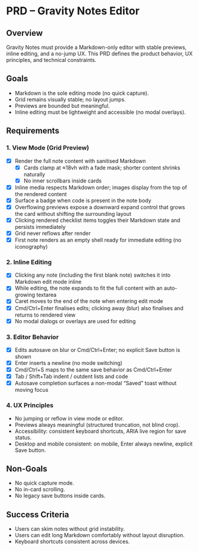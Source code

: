 # PRD – Gravity Notes Editor

## Overview
Gravity Notes must provide a Markdown-only editor with stable previews, inline editing, and a no-jump UX. This PRD defines the product behavior, UX principles, and technical constraints.

## Goals
- Markdown is the sole editing mode (no quick capture).
- Grid remains visually stable; no layout jumps.
- Previews are bounded but meaningful.
- Inline editing must be lightweight and accessible (no modal overlays).

## Requirements

### 1. View Mode (Grid Preview)
- [x] Render the full note content with sanitised Markdown
  - [x] Cards clamp at ≈18vh with a fade mask; shorter content shrinks naturally
  - [x] No inner scrollbars inside cards
- [x] Inline media respects Markdown order; images display from the top of the rendered content
- [x] Surface a badge when code is present in the note body
- [x] Overflowing previews expose a downward expand control that grows the card without shifting the surrounding layout
- [x] Clicking rendered checklist items toggles their Markdown state and persists immediately
- [x] Grid never reflows after render
- [x] First note renders as an empty shell ready for immediate editing (no iconography)

### 2. Inline Editing
- [x] Clicking any note (including the first blank note) switches it into Markdown edit mode inline
- [x] While editing, the note expands to fit the full content with an auto-growing textarea
- [x] Caret moves to the end of the note when entering edit mode
- [x] Cmd/Ctrl+Enter finalises edits; clicking away (blur) also finalises and returns to rendered view
- [x] No modal dialogs or overlays are used for editing

### 3. Editor Behavior
- [x] Edits autosave on blur or Cmd/Ctrl+Enter; no explicit Save button is shown
- [x] Enter inserts a newline (no mode switching)
- [x] Cmd/Ctrl+S maps to the same save behavior as Cmd/Ctrl+Enter
- [x] Tab / Shift+Tab indent / outdent lists and code
- [x] Autosave completion surfaces a non-modal “Saved” toast without moving focus

### 4. UX Principles
- No jumping or reflow in view mode or editor.
- Previews always meaningful (structured truncation, not blind crop).
- Accessibility: consistent keyboard shortcuts, ARIA live region for save status.
- Desktop and mobile consistent: on mobile, Enter always newline, explicit Save button.

## Non-Goals
- No quick capture mode.
- No in-card scrolling.
- No legacy save buttons inside cards.

## Success Criteria
- Users can skim notes without grid instability.
- Users can edit long Markdown comfortably without layout disruption.
- Keyboard shortcuts consistent across devices.
